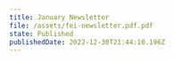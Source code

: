 ```yaml
---
title: January Newsletter
file: /assets/fei-newsletter.pdf.pdf
state: Published
publishedDate: 2022-12-30T21:44:10.196Z
---
```

